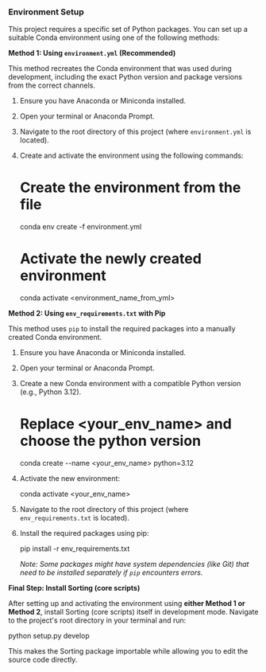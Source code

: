 ### Environment Setup

This project requires a specific set of Python packages. You can set up a suitable Conda environment using one of the following methods:

**Method 1: Using `environment.yml` (Recommended)**

This method recreates the Conda environment that was used during development, including the exact Python version and package versions from the correct channels.

1.  Ensure you have Anaconda or Miniconda installed.
2.  Open your terminal or Anaconda Prompt.
3.  Navigate to the root directory of this project (where `environment.yml` is located).
4.  Create and activate the environment using the following commands:

    
    # Create the environment from the file
    conda env create -f environment.yml

    # Activate the newly created environment
    conda activate <environment_name_from_yml>
    

**Method 2: Using `env_requirements.txt` with Pip**

This method uses `pip` to install the required packages into a manually created Conda environment.

1.  Ensure you have Anaconda or Miniconda installed.
2.  Open your terminal or Anaconda Prompt.
3.  Create a new Conda environment with a compatible Python version (e.g., Python 3.12).

    # Replace <your_env_name> and choose the python version
    conda create --name <your_env_name> python=3.12
    
4.  Activate the new environment:
    
    conda activate <your_env_name>
    
5.  Navigate to the root directory of this project (where `env_requirements.txt` is located).
6.  Install the required packages using pip:
    
    pip install -r env_requirements.txt
    
    *Note: Some packages might have system dependencies (like Git) that need to be installed separately if `pip` encounters errors.*

**Final Step: Install Sorting (core scripts)**

After setting up and activating the environment using **either Method 1 or Method 2**, install Sorting (core scripts) itself in development mode. 
Navigate to the project's root directory in your terminal and run:


python setup.py develop


This makes the Sorting package importable while allowing you to edit the source code directly.

